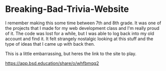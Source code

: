 # Breaking-Bad-Trivia-Website

I remember making this some time between 7th and 8th grade. It was one of the projects that I made for my web development class and I'm really proud of it. The code was lost for a while, but I was able to log back into my old account and find it. It felt strangely nostalgic looking at this stuff and the type of ideas that I came up with back then.

This is a little embarrassing, but heres the link to the site to play.

https://app.bsd.education/share/o/whfbmqq2
